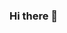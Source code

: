 ### Hi there 👋

<!--
**gabs505/gabs505** is a ✨ _special_ ✨ repository because its `README.md` (this file) appears on your GitHub profile.

Here are some ideas to get you started:

- 🔭 I’m currently working on ...
- 🌱 I’m currently learning ...
- 👯 I’m looking to collaborate on ...
- 🤔 I’m looking for help with ...
- 💬 Ask me about ...
- 📫 How to reach me: ...
- 😄 Pronouns: ...
- ⚡ Fun fact: ...
-->

<!--<p>My name is Gabriela and I'm looking for a job as a <b>frontend developer</b> :computer: </p>
<p>About me: </p>
- :art: paying attention to design </br>
- :iphone: :computer: creating responsive websites </br>
- :file_folder: keeping projects clean </br>
- :bulb: as creative as can be </br>-->

